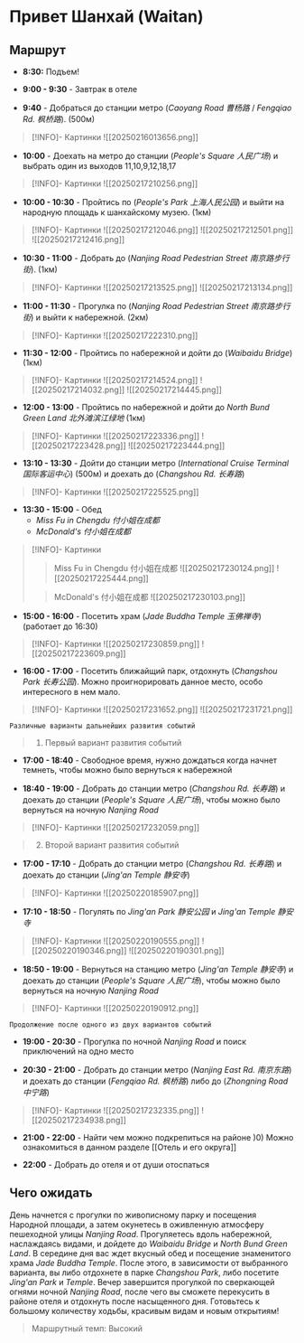 # Привет Шанхай (Waitan)

## Маршрут

- **8:30:** Подъем!

- **9:00 - 9:30** - Завтрак в отеле

- **9:40** - Добраться до станции метро (*Caoyang Road 曹杨路* / *Fengqiao Rd. 枫桥路*). (500м)
> [!INFO]- Картинки
> ![[20250216013656.png]]

- **10:00** - Доехать на метро до станции (*People's Square 人民广场*) и выбрать один из выходов 11,10,9,12,18,17
> [!INFO]- Картинки
> ![[20250217210256.png]]
 
- **10:00 - 10:30** - Пройтись по (*People's Park 上海人民公园*) и выйти на народную площадь к шанхайскому музею. (1км)
> [!INFO]- Картинки
> ![[20250217212046.png]]
> ![[20250217212501.png]]
> ![[20250217212416.png]]

- **10:30 - 11:00** - Добрать до (*Nanjing Road Pedestrian Street 南京路步行街*). (1км)
> [!INFO]- Картинки
> ![[20250217213525.png]]
> ![[20250217213134.png]]

- **11:00 - 11:30** - Прогулка по (*Nanjing Road Pedestrian Street 南京路步行街*) и выйти к набережной. (2км)
> [!INFO]- Картинки
> ![[20250217222310.png]]

- **11:30 - 12:00** - Пройтись по набережной и дойти до (*Waibaidu Bridge*) (1км)
> [!INFO]- Картинки
> ![[20250217214524.png]]
> ![[20250217214032.png]]
> ![[20250217214445.png]]

- **12:00 - 13:00** - Пройтись по набережной и дойти до *North Bund Green Land 北外滩滨江绿地* (1км)
> [!INFO]- Картинки
> ![[20250217223336.png]]
> ![[20250217223428.png]]
> ![[20250217223444.png]]

- **13:10 - 13:30** - Дойти до станции метро (*International Cruise Terminal 国际客运中心*) (500м) и доехать до (*Changshou Rd. 长寿路*)
> [!INFO]- Картинки
> ![[20250217225525.png]]

- **13:30 - 15:00** - Обед
	- *Miss Fu in Chengdu 付小姐在成都*
	- *McDonald's 付小姐在成都*
> [!INFO]- Картинки
> > Miss Fu in Chengdu 付小姐在成都
> ![[20250217230124.png]]
> ![[20250217225444.png]]
> 
> > McDonald's 付小姐在成都
> ![[20250217230103.png]]

- **15:00 - 16:00** - Посетить храм (*Jade Buddha Temple 玉佛禅寺*) (работает до 16:30)
> [!INFO]- Картинки
> ![[20250217230859.png]]
> ![[20250217223609.png]]

- **16:00 - 17:00** - Посетить ближайщий парк, отдохнуть (*Changshou Park 长寿公园*). Можно проигнорировать данное место, особо интересного в нем мало.
> [!INFO]- Картинки
> ![[20250217231652.png]]
> ![[20250217231721.png]]

	Различные варианты дальнейших развития событий

> 1. Первый вариант развития событий

- **17:00 - 18:40** - Свободное время, нужно дождаться когда начнет темнеть, чтобы можно было вернуться к набережной

- **18:40 - 19:00** - Добрать до станции метро (*Changshou Rd. 长寿路*) и доехать до станции (*People's Square 人民广场*), чтобы можно было вернуться на ночную *Nanjing Road*
> [!INFO]- Картинки
> ![[20250217232059.png]]

> 2. Второй вариант развития событий

- **17:00 - 17:10** - Добрать до станции метро (*Changshou Rd. 长寿路*) и доехать до станции (*Jing'an Temple 静安寺*)
> [!INFO]- Картинки
> ![[20250220185907.png]]

- **17:10 - 18:50** - Погулять по *Jing'an Park 静安公园* и *Jing'an Temple 静安寺*
> [!INFO]- Картинки
> ![[20250220190555.png]]
> ![[20250220190346.png]]
> ![[20250220190301.png]]

- **18:50 - 19:00** - Вернуться на станцию метро (*Jing'an Temple  静安寺*) и доехать до станции (*People's Square 人民广场*), чтобы можно было вернуться на ночную *Nanjing Road*
> [!INFO]- Картинки
> ![[20250220190912.png]]

	Продолжение после одного из двух вариантов событий

- **19:00 - 20:30** - Прогулка по ночной *Nanjing Road* и поиск приключений на одно место

- **20:30 - 21:00** - Добрать до станции метро (*Nanjing East Rd. 南京东路*) и доехать до станции (*Fengqiao Rd. 枫桥路*) либо до (*Zhongning Road  中宁路*)
> [!INFO]- Картинки
> ![[20250217232335.png]]
> ![[20250217234938.png]]

- **21:00 - 22:00** - Найти чем можно подкрепиться на районе )0) Можно ознакомиться в данном разделе [[Отель и его округа]]

- **22:00** - Добрать до отеля и от души отоспаться

## Чего ожидать

День начнется с прогулки по живописному парку и посещения Народной площади, а затем окунетесь в оживленную атмосферу пешеходной улицы *Nanjing Road*. Прогуляетесь вдоль набережной, наслаждаясь видами, и дойдете до *Waibaidu Bridge* и *North Bund Green Land*. В середине дня вас ждет вкусный обед и посещение знаменитого храма *Jade Buddha Temple*. После этого, в зависимости от выбранного варианта, вы либо отдохнете в парке *Changshou Park*, либо посетите *Jing'an Park* и *Temple*. Вечер завершится прогулкой по сверкающей огнями ночной *Nanjing Road*, после чего вы сможете перекусить в районе отеля и отдохнуть после насыщенного дня. Готовьтесь к большому количеству ходьбы, красивым видам и новым открытиям!

 >Маршрутный темп: Высокий
